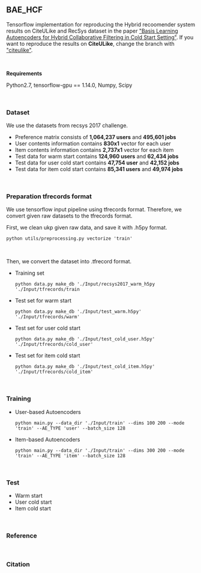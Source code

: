 ## BAE_HCF

Tensorflow implementation for reproducing the Hybrid recoomender system results on CiteULike and RecSys dataset in the paper ["Basis Learning Autoencoders for Hybrid Collaborative Filtering in Cold Start Setting"](http://kalman.kaist.ac.kr/assets/papers/MLSP-2.pdf). If you want to reproduce the results on **CiteULike**, change the branch with <a href="https://github.com/kaiser5072/BAE-HCF/tree/citeulike">"citeulike"</a>.

</br>

**Requirements**

Python2.7, tensorflow-gpu == 1.14.0, Numpy, Scipy

</br>

### Dataset

We use the datasets from recsys 2017 challenge.

- Preference matrix consists of **1,064,237 users** and **495,601 jobs**
- User contents information contains **830x1** vector for each user
- Item contents information contains **2,737x1** vector for each item
- Test data for warm start contains **124,960 users** and **62,434 jobs**
- Test data for user cold start contains **47,754 user** and **42,152 jobs**
- Test data for item cold start contains **85,341 users** and **49,974 jobs**

</br>

### Preparation tfrecords format

We use tensorflow input pipeline using tfrecords format. Therefore, we convert given raw datasets to the tfrecords format.

First, we clean ukp given raw data, and save it with .h5py format.

```python utils/preprocessing.py vectorize 'train'```

</br>

Then, we convert the dataset into .tfrecord format.

- Training set

  ```python data.py make_db './Input/recsys2017_warm_h5py './Input/tfrecords/train```

- Test set for warm start

  ```python data.py make_db './Input/test_warm.h5py' './Input/tfrecords/warm'```

- Test set for user cold start

  ```python data.py make_db './Input/test_cold_user.h5py' './Input/tfrecords/cold_user'```

- Test set for item cold start

  ```python data.py make_db './Input/test_cold_item.h5py' './Input/tfrecords/cold_item'```

</br>

### Training

- User-based Autoencoders

  ```python main.py --data_dir './Input/train' --dims 100 200 --mode 'train' --AE_TYPE 'user' --batch_size 128``` 

- Item-based Autoencoders

  ```python main.py --data_dir './Input/train' --dims 300 200 --mode 'train' --AE_TYPE 'item' --batch_size 128```

  </br>

### Test

- Warm start
- User cold start
- Item cold start

</br>

### Reference

</br>

### Citation

